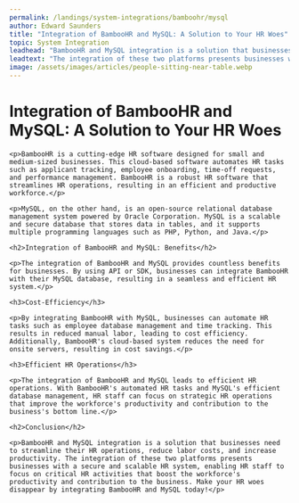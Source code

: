 ```yaml
---
permalink: /landings/system-integrations/bamboohr/mysql
author: Edward Saunders
title: "Integration of BambooHR and MySQL: A Solution to Your HR Woes"
topic: System Integration
leadhead: "BambooHR and MySQL integration is a solution that businesses need to streamline their HR operations, reduce labor costs, and increase productivity"
leadtext: "The integration of these two platforms presents businesses with a secure and scalable HR system, enabling HR staff to focus on critical HR activities that boost the workforce's productivity and contribution to the business. Make your HR woes disappear by integrating BambooHR and MySQL today!"
image: /assets/images/articles/people-sitting-near-table.webp
---
```

<div class="arttext">	<h1>Integration of BambooHR and MySQL: A Solution to Your HR Woes</h1>

	<p>BambooHR is a cutting-edge HR software designed for small and medium-sized businesses. This cloud-based software automates HR tasks such as applicant tracking, employee onboarding, time-off requests, and performance management. BambooHR is a robust HR software that streamlines HR operations, resulting in an efficient and productive workforce.</p>

	<p>MySQL, on the other hand, is an open-source relational database management system powered by Oracle Corporation. MySQL is a scalable and secure database that stores data in tables, and it supports multiple programming languages such as PHP, Python, and Java.</p>

	<h2>Integration of BambooHR and MySQL: Benefits</h2>

	<p>The integration of BambooHR and MySQL provides countless benefits for businesses. By using API or SDK, businesses can integrate BambooHR with their MySQL database, resulting in a seamless and efficient HR system.</p>

	<h3>Cost-Efficiency</h3>

	<p>By integrating BambooHR with MySQL, businesses can automate HR tasks such as employee database management and time tracking. This results in reduced manual labor, leading to cost efficiency. Additionally, BambooHR's cloud-based system reduces the need for onsite servers, resulting in cost savings.</p>

	<h3>Efficient HR Operations</h3>

	<p>The integration of BambooHR and MySQL leads to efficient HR operations. With BambooHR's automated HR tasks and MySQL's efficient database management, HR staff can focus on strategic HR operations that improve the workforce's productivity and contribution to the business's bottom line.</p>

	<h2>Conclusion</h2>

	<p>BambooHR and MySQL integration is a solution that businesses need to streamline their HR operations, reduce labor costs, and increase productivity. The integration of these two platforms presents businesses with a secure and scalable HR system, enabling HR staff to focus on critical HR activities that boost the workforce's productivity and contribution to the business. Make your HR woes disappear by integrating BambooHR and MySQL today!</p>

</div>